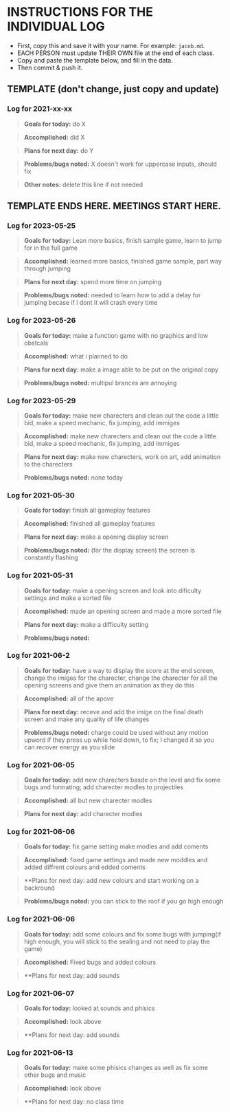 # INSTRUCTIONS FOR THE INDIVIDUAL LOG
* First, copy this and save it with your name. For example: `jacob.md`.
* EACH PERSON must update THEIR OWN file at the end of each class.
* Copy and paste the template below, and fill in the data.
* Then commit & push it.

## TEMPLATE (don't change, just copy and update)

### Log for 2021-xx-xx

> **Goals for today:** do X

> **Accomplished:** did X

> **Plans for next day:** do Y

> **Problems/bugs noted:** X doesn't work for uppercase inputs, should fix

> **Other notes:** delete this line if not needed

## TEMPLATE ENDS HERE. MEETINGS START HERE.

### Log for 2023-05-25

> **Goals for today:** Lean more basics, finish sample game, learn to jump for in the full game

> **Accomplished:** learned more basics, finished game sample, part way through jumping

> **Plans for next day:** spend more time on jumping

> **Problems/bugs noted:** needed to learn how to add a delay for jumping becase if i dont it will crash every time

### Log for 2023-05-26

> **Goals for today:** make a function game with no graphics and low obstcals

> **Accomplished:** what i planned to do

> **Plans for next day:** make a image able to be put on the original copy

> **Problems/bugs noted:** multipul brances are annoying

### Log for 2023-05-29

> **Goals for today:** make new charecters and clean out the code a little bid, make a speed mechanic, fix jumping, add immiges

> **Accomplished:** make new charecters and clean out the code a little bid, make a speed mechanic, fix jumping, add immiges

> **Plans for next day:** make new charecters, work on art, add animation to the charecters

> **Problems/bugs noted:** none today

### Log for 2021-05-30

> **Goals for today:** finish all gameplay features

> **Accomplished:** finished all gameplay features

> **Plans for next day:** make a opening display screen

> **Problems/bugs noted:** (for the display screen) the screen is constantly flashing

### Log for 2021-05-31

> **Goals for today:** make a opening screen and look into dificulty settings and make a sorted file

> **Accomplished:** made an opening screen and made a more sorted file

> **Plans for next day:** make a difficulty setting

> **Problems/bugs noted:** 

### Log for 2021-06-2

> **Goals for today:** have a way to display the score at the end screen, change the imiges for the charecter, change the charecter for all the opening screens and give them an animation as they do this

> **Accomplished:** all of the apove

> **Plans for next day:** receve and add the imige on the final death screen and make any quality of life changes

> **Problems/bugs noted:** charge could be used without any motion upword if they press up while hold down, to fix; I changed it so you can recover energy as you slide

### Log for 2021-06-05

> **Goals for today:** add new charecters basde on the level and fix some bugs and formating; add charecter modles to projectiles

> **Accomplished:** all but new charecter modles

> **Plans for next day:** add charecter modles

### Log for 2021-06-06

> **Goals for today:** fix game setting make modles and add coments

> **Accomplished:** fixed game settings and made new moddles and added diffrent colours and edded coments

> **Plans for next day: add new colours and start working on a backround

> **Problems/bugs noted:** you can stick to the roof if you go high enough

### Log for 2021-06-06

> **Goals for today:** add some colours and fix some bugs with jumping(if high enough, you will stick to the sealing and not need to play the game)

> **Accomplished:** Fixed bugs and added colours

> **Plans for next day: add sounds

### Log for 2021-06-07

> **Goals for today:** looked at sounds and phisics

> **Accomplished:** look above

> **Plans for next day: add sounds

### Log for 2021-06-13

> **Goals for today:** make some phisics changes as well as fix some other bugs and music

> **Accomplished:** look above

> **Plans for next day: no class time